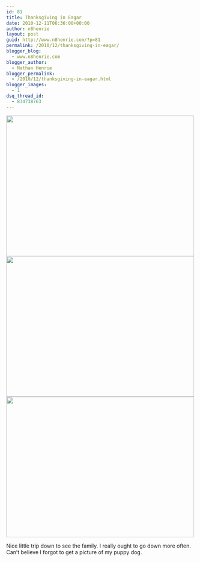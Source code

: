 ```yaml
---
id: 81
title: Thanksgiving in Eagar
date: 2010-12-11T06:36:00+00:00
author: n8henrie
layout: post
guid: http://www.n8henrie.com/?p=81
permalink: /2010/12/thanksgiving-in-eagar/
blogger_blog:
  - www.n8henrie.com
blogger_author:
  - Nathan Henrie
blogger_permalink:
  - /2010/12/thanksgiving-in-eagar.html
blogger_images:
  - 1
dsq_thread_id:
  - 834738763
---
```

<div>
  <a href="http://www.n8henrie.com/wp-content/uploads/2012/09/p1381.jpg.scaled5001.jpg"><img src="http://www.n8henrie.com/wp-content/uploads/2012/09/p1381.jpg.scaled5001.jpg" width="500" height="373" /></a> <a href="http://www.n8henrie.com/wp-content/uploads/2012/09/p1421.jpg.scaled5001.jpg"><img src="http://www.n8henrie.com/wp-content/uploads/2012/09/p1421.jpg.scaled5001.jpg" width="500" height="373" /></a> <a href="http://www.n8henrie.com/wp-content/uploads/2012/09/p1451.jpg.scaled5001.jpg"><img src="http://www.n8henrie.com/wp-content/uploads/2012/09/p1451.jpg.scaled5001.jpg" width="500" height="373" /></a> 
  
  <p>
    Nice little trip down to see the family. I really ought to go down more often. Can&#8217;t believe I forgot to get a picture of my puppy dog.
  </p>
</div>

<div>
</div>
